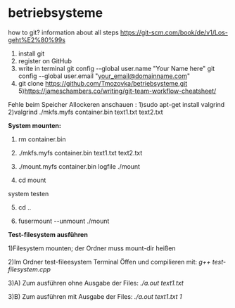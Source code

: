 # betriebsysteme
how to git? information about all steps https://git-scm.com/book/de/v1/Los-geht%E2%80%99s
1) install git
2) register on GitHub
3) write in terminal
git config --global user.name "Your Name here"
git config --global user.email "your_email@domainname.com"
4) git clone https://github.com/Tmozovka/betriebsysteme.git
5)https://jameschambers.co/writing/git-team-workflow-cheatsheet/

Fehle beim Speicher Allockeren anschauen :
1)sudo apt-get install valgrind
2)valgrind ./mkfs.myfs container.bin text1.txt text2.txt

**System mounten:**
1) rm container.bin

2)  ./mkfs.myfs container.bin text1.txt text2.txt

3)  ./mount.myfs container.bin logfile ./mount

4) cd mount

system testen 

5) cd ..

6) fusermount --unmount ./mount



**Test-filesystem ausführen**

1)Filesystem mounten; der Ordner muss mount-dir heißen

2)Im Ordner test-fileesystem Terminal Öffen und compilieren mit:
 	*g++ test-filesystem.cpp*
 	
3)A) Zum ausführen ohne Ausgabe der Files:
	*./a.out text1.txt*

3)B) Zum ausführen mit Ausgabe der Files:
	*./a.out text1.txt 1*
	






